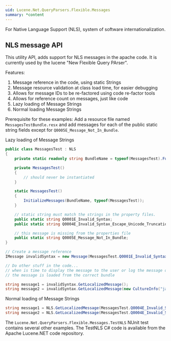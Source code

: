 ```yaml
---
uid: Lucene.Net.QueryParsers.Flexible.Messages
summary: *content
---
```


<!--
 Licensed to the Apache Software Foundation (ASF) under one or more
 contributor license agreements.  See the NOTICE file distributed with
 this work for additional information regarding copyright ownership.
 The ASF licenses this file to You under the Apache License, Version 2.0
 (the "License"); you may not use this file except in compliance with
 the License.  You may obtain a copy of the License at

     https://www.apache.org/licenses/LICENSE-2.0

 Unless required by applicable law or agreed to in writing, software
 distributed under the License is distributed on an "AS IS" BASIS,
 WITHOUT WARRANTIES OR CONDITIONS OF ANY KIND, either express or implied.
 See the License for the specific language governing permissions and
 limitations under the License.
-->


For Native Language Support (NLS), system of software internationalization.

## NLS message API

This utility API, adds support for NLS messages in the apache code. It is currently used by the lucene "New Flexible Query PArser". 

Features:

1. Message reference in the code, using static Strings
2. Message resource validation at class load time, for easier debugging
3. Allows for message IDs to be re-factored using code re-factor tools
4. Allows for reference count on messages, just like code
5. Lazy loading of Message Strings
6. Normal loading Message Strings 


Prerequisite for these examples: Add a resource file named `MessagesTestBundle.resx` and add messages for each of the public static string fields except for `Q0005E_Message_Not_In_Bundle`.

Lazy loading of Message Strings

```cs
public class MessagesTest : NLS
{
    private static readonly string BundleName = typeof(MessagesTest).FullName;

    private MessagesTest()
    {
        // should never be instantiated
    }

    static MessagesTest()
    {
        InitializeMessages(BundleName, typeof(MessagesTest));
    }

    // static string must match the strings in the property files.
    public static string Q0001E_Invalid_Syntax;
    public static string Q0004E_Invalid_Syntax_Escape_Unicode_Truncation;

    // this message is missing from the properties file
    public static string Q0005E_Message_Not_In_Bundle;
}

// Create a message reference
IMessage invalidSyntax = new Message(MessagesTest.Q0001E_Invalid_Syntax, "XXX");

// Do other stuff in the code...
// when is time to display the message to the user or log the message on a file
// the message is loaded from the correct bundle

string message1 = invalidSyntax.GetLocalizedMessage();
string message2 = invalidSyntax.GetLocalizedMessage(new CultureInfo("ja"));
```

Normal loading of Message Strings

```cs
string message1 = NLS.GetLocalizedMessage(MessagesTest.Q0004E_Invalid_Syntax_Escape_Unicode_Truncation);
string message2 = NLS.GetLocalizedMessage(MessagesTest.Q0004E_Invalid_Syntax_Escape_Unicode_Truncation, new CultureInfo("ja"));
```

The `Lucene.Net.QueryParsers.Flexible.Messages.TestNLS` NUnit test contains several other examples. The TestNLS C# code is available from the Apache Lucene.NET code repository. 